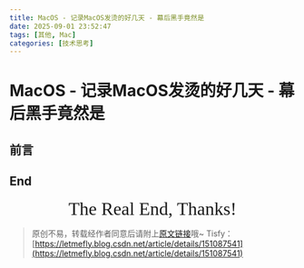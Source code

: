 ```yaml
---
title: MacOS - 记录MacOS发烫的好几天 - 幕后黑手竟然是
date: 2025-09-01 23:52:47
tags: [其他, Mac]
categories: [技术思考]
---
```


# MacOS - 记录MacOS发烫的好几天 - 幕后黑手竟然是

## 前言


## End

<center><font size="6px" face="Ink Free">The Real End, Thanks!</font></center>

> 原创不易，转载经作者同意后请附上[原文链接](https://blog.letmefly.xyz/2025/09/01/Other-MacOS-Logging_several_days_of_macOS_overheating/)哦~
> Tisfy：[https://letmefly.blog.csdn.net/article/details/151087541](https://letmefly.blog.csdn.net/article/details/151087541)
